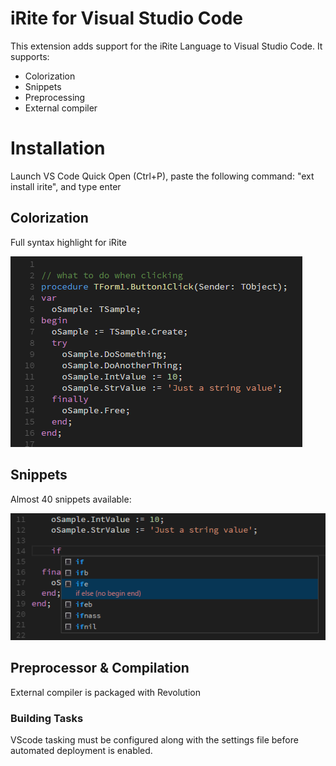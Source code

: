 # iRite for Visual Studio Code

This extension adds support for the iRite Language to Visual Studio Code. It supports:

* Colorization
* Snippets
* Preprocessing
* External compiler

# Installation

Launch VS Code Quick Open (Ctrl+P), paste the following command: "ext install irite", and type enter

## Colorization

Full syntax highlight for iRite

![syntax](images/vscode-irite-syntax.png)

## Snippets

Almost 40 snippets available:

![snippets](images/vscode-irite-snippets.png)

## Preprocessor & Compilation

External compiler is packaged with Revolution

### Building Tasks

VScode tasking must be configured along with the settings file before automated deployment is enabled.
